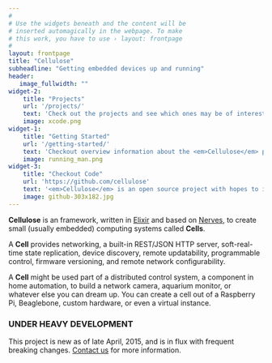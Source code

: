 ```yaml
---
#
# Use the widgets beneath and the content will be
# inserted automagically in the webpage. To make
# this work, you have to use › layout: frontpage
#
layout: frontpage
title: "Cellulose"
subheadline: "Getting embedded devices up and running"
header:
   image_fullwidth: ""
widget-2:
    title: "Projects"
    url: '/projects/'
    text: 'Check out the projects and see which ones may be of interest to you.'
    image: xcode.png
widget-1:
    title: "Getting Started"
    url: '/getting-started/'
    text: 'Checkout overview information about the <em>Cellulose</em> projects and how they may be used and fit together'
    image: running_man.png
widget-3:
    title: "Checkout Code"
    url: 'https://github.com/cellulose'
    text: '<em>Cellulose</em> is an open source project with hopes to increase use of Elixir/Erlang on embedded devices. Please feel free to check out the source, use it as you with, and contribute any improvements you wish.'
    image: github-303x182.jpg
---
```


__Cellulose__ is an framework, written in [Elixir](http://elixir-lang.org) and based on [Nerves](http://nerves-project.org), to create small (usually embedded) computing systems called __Cells__.   

A __Cell__ provides networking, a built-in REST/JSON HTTP server, soft-real-time state replication, device discovery, remote updatability, programmable control, firmware versioning, and remote network configurability. 

A __Cell__ might be used part of a distributed control system, a component in home automation,  to build a network camera, aquarium monitor, or whatever else you can dream up.   You can create a cell out of a Raspberry Pi, Beaglebone, custom hardware, or even a virtual instance.

### UNDER HEAVY DEVELOPMENT

This project is new as of late April, 2015, and is in flux with frequent breaking changes.  [Contact us](http://github.com/cellulose) for more information.
